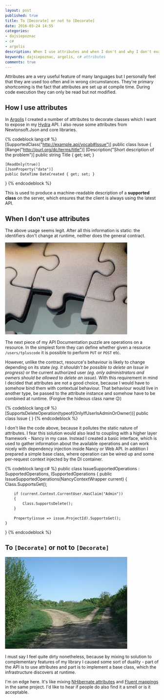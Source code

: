 ```yaml
---
layout: post
published: true
title: To [Decorate] or not to [Decorate]
date: 2016-03-24 14:55
categories:
- dajsiepoznac
- c#
- argolis
description: When I use attributes and when I don't and why I don't exactly like my current solution
keywords: dajsiepoznac, argolis, c# attributes
comments: true
---
```


Attributes are a very useful feature of many languages but I personally feel that they are used too often and in wrong
circumstances. They're primary shortcoming is the fact that attributes are set up at compile time. During code execution
they can only be read but not modified. 

<!--more-->

## How I use attributes

In [Argolis][argolis] I created a number of attributes to decorate classes which I want to expose in my [Hydra][hydra] API.
I also reuse some attributes from Newtonsoft.Json and core libraries.

{% codeblock lang:c# %}
[SupportedClass("http://example.api/vocab#Issue")]
public class Issue
{
    [Range("http://purl.org/dc/terms/title")]
    [Description("Short description of the problem")]
    public string Title { get; set; }
    
    [ReadOnly(true)]
    [JsonProperty("date")]
    public DateTime DateCreated { get; set; }
}
{% endcodeblock %}

This is used to produce a machine-readable description of a **supported class** on the server, which ensures that the 
client is always using the latest API.

## When I don't use attributes

The above usage seems legit. After all this information is static: the identifiers don't change at runtime, neither does
the general contract.

![puzzle](/uploads/2016/03/puzzle.jpg)

The next piece of my API Documentation puzzle are operations on a resource. In the simplest form they can define whether
given a resource `/users/tpluscode` it is possible to perform `PUT` or `POST` etc.

However, unlike the contract, resource's behaviour is likely to change depending on its state *(eg. it shouldn't be possible
to delete an Issue in progress)* or the current authorized user *(eg. only administrators and owners should be allowed to
delete an issue)*. With this requirement in mind I decided that attributes are not a good choice, because I would have to
somehow bind them with contextual behaviour. That behaviour would live in another type, be passed to the attribute instance
and somehow have to be combined at runtime. (Forgive the hideous class name :wink:)
 
{% codeblock lang:c# %}
[SupportsDeleteOperation(typeof(OnlyIfUserIsAdminOrOwner))]
public class Issue
{
}
{% endcodeblock %}

I don't like the code above, because it pollutes the static nature of attributes. I fear this solution would also lead to
coupling with a higher layer framework - Nancy in my case. Instead I created a basic interface, which is used to gather
information about the available operations and can work nicely with dependency injection inside Nancy or Web API. In
addition I prepared a simple base class, where operation can be wired up and some per-request context injected by the DI
container.

{% codeblock lang:c# %}
public class IssueSupportedOperations : SupportedOperations<Issue>, ISupportedOperations
{
    public IssueSupportedOperations(NancyContextWrapper current)
    {
        Class.SupportsGet();

        if (current.Context.CurrentUser.HasClaim("Admin"))
        {
            Class.SupportsDelete();
        }

        Property(issue => issue.ProjectId).SupportsGet();
    }
}
{% endcodeblock %}

## To `[Decorate]` or not to `[Decorate]`

![puzzle](/uploads/2016/03/roads-split.jpg)

I must say I feel quite dirty nonetheless, because by mixing to solution to complementary features of my library I caused
some sort of duality - part of the API is to use attributes and part is to implement a base class, which the infrastructure
discovers at runtime.

I'm on edge here. It's like mixing [NHibernate attributes](http://nhibernate.info/doc/nhibernate-reference/mapping-attributes.html)
and [Fluent mappings](https://github.com/jagregory/fluent-nhibernate) in the same project. I'd like to hear if people do
also find it a smell or is it acceptable.

[argolis]: http://github.com/wikibus/argolis
[hydra]: http://hydra-cg.com
